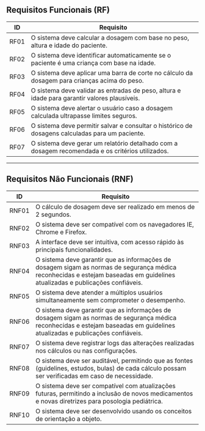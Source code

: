 ## Requisitos Funcionais (RF)

| ID   | Requisito                                                                                      |
|------|-----------------------------------------------------------------------------------------------|
| RF01 | O sistema deve calcular a dosagem com base no peso, altura e idade do paciente.               |
| RF02 | O sistema deve identificar automaticamente se o paciente é uma criança com base na idade.     |
| RF03 | O sistema deve aplicar uma barra de corte no cálculo da dosagem para crianças acima do peso.  |
| RF04 | O sistema deve validar as entradas de peso, altura e idade para garantir valores plausíveis.   |
| RF05 | O sistema deve alertar o usuário caso a dosagem calculada ultrapasse limites seguros.          |
| RF06 | O sistema deve permitir salvar e consultar o histórico de dosagens calculadas para um paciente.|
| RF07 | O sistema deve gerar um relatório detalhado com a dosagem recomendada e os critérios utilizados.|

---

## Requisitos Não Funcionais (RNF)

| ID   | Requisito                                                                                      |
|------|-----------------------------------------------------------------------------------------------|
| RNF01 | O cálculo de dosagem deve ser realizado em menos de 2 segundos.                              |
| RNF02 | O sistema deve ser compatível com os navegadores IE, Chrome e Firefox.                        |
| RNF03 | A interface deve ser intuitiva, com acesso rápido às principais funcionalidades.              |
| RNF04 | O sistema deve garantir que as informações de dosagem sigam as normas de segurança médica reconhecidas e estejam baseadas em guidelines atualizadas e publicações confiáveis. |
| RNF05 | O sistema deve atender a múltiplos usuários simultaneamente sem comprometer o desempenho.     |
| RNF06 | O sistema deve garantir que as informações de dosagem sigam as normas de segurança médica reconhecidas e estejam baseadas em guidelines atualizadas e publicações confiáveis.|
| RNF07 | O sistema deve registrar logs das alterações realizadas nos cálculos ou nas configurações.    |
| RNF08 | O sistema deve ser auditável, permitindo que as fontes (guidelines, estudos, bulas) de cada cálculo possam ser verificadas em caso de necessidade.    |
| RNF09 | O sistema deve ser compatível com atualizações futuras, permitindo a inclusão de novos medicamentos e novas diretrizes para posologia pediátrica.    |
| RNF10 | O sistema deve ser desenvolvido usando os conceitos de orientação a objeto.                                                                           |
